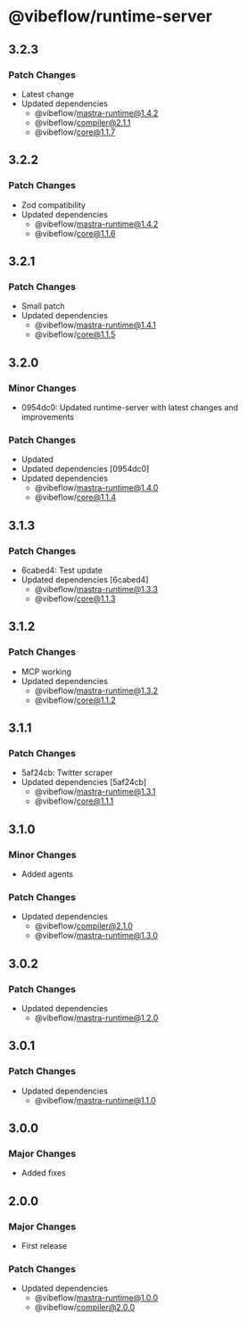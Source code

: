 # @vibeflow/runtime-server

## 3.2.3

### Patch Changes

- Latest change
- Updated dependencies
  - @vibeflow/mastra-runtime@1.4.2
  - @vibeflow/compiler@2.1.1
  - @vibeflow/core@1.1.7

## 3.2.2

### Patch Changes

- Zod compatibility
- Updated dependencies
  - @vibeflow/mastra-runtime@1.4.2
  - @vibeflow/core@1.1.6

## 3.2.1

### Patch Changes

- Small patch
- Updated dependencies
  - @vibeflow/mastra-runtime@1.4.1
  - @vibeflow/core@1.1.5

## 3.2.0

### Minor Changes

- 0954dc0: Updated runtime-server with latest changes and improvements

### Patch Changes

- Updated
- Updated dependencies [0954dc0]
- Updated dependencies
  - @vibeflow/mastra-runtime@1.4.0
  - @vibeflow/core@1.1.4

## 3.1.3

### Patch Changes

- 6cabed4: Test update
- Updated dependencies [6cabed4]
  - @vibeflow/mastra-runtime@1.3.3
  - @vibeflow/core@1.1.3

## 3.1.2

### Patch Changes

- MCP working
- Updated dependencies
  - @vibeflow/mastra-runtime@1.3.2
  - @vibeflow/core@1.1.2

## 3.1.1

### Patch Changes

- 5af24cb: Twitter scraper
- Updated dependencies [5af24cb]
  - @vibeflow/mastra-runtime@1.3.1
  - @vibeflow/core@1.1.1

## 3.1.0

### Minor Changes

- Added agents

### Patch Changes

- Updated dependencies
  - @vibeflow/compiler@2.1.0
  - @vibeflow/mastra-runtime@1.3.0

## 3.0.2

### Patch Changes

- Updated dependencies
  - @vibeflow/mastra-runtime@1.2.0

## 3.0.1

### Patch Changes

- Updated dependencies
  - @vibeflow/mastra-runtime@1.1.0

## 3.0.0

### Major Changes

- Added fixes

## 2.0.0

### Major Changes

- First release

### Patch Changes

- Updated dependencies
  - @vibeflow/mastra-runtime@1.0.0
  - @vibeflow/compiler@2.0.0
